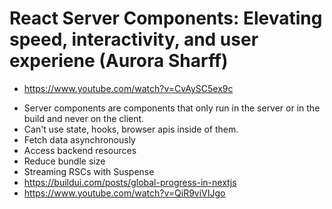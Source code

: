 # React Server Components: Elevating speed, interactivity, and user experiene (Aurora Sharff)

- <https://www.youtube.com/watch?v=CvAySC5ex9c>

* Server components are components that only run in the server or in the build and never on the client.
* Can't use state, hooks, browser apis inside of them.
* Fetch data asynchronously
* Access backend resources
* Reduce bundle size
* Streaming RSCs with Suspense
* <https://buildui.com/posts/global-progress-in-nextjs>
* <https://www.youtube.com/watch?v=QiR9viVIJgo>
